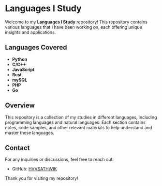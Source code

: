 # Languages I Study

Welcome to my **Languages I Study** repository! This repository contains various languages that I have been working on, each offering unique insights and applications.

## Languages Covered

- **Python**
- **C/C++**
- **JavaScript**
- **Rust**
- **mySQL**
- **PHP**
- **Go**

## Overview

This repository is a collection of my studies in different languages, including programming languages and natural languages. Each section contains notes, code samples, and other relevant materials to help understand and master these languages.

## Contact

For any inquiries or discussions, feel free to reach out:

- GitHub: [HVVSATHWIK](https://github.com/HVVSATHWIK)

Thank you for visiting my repository!
